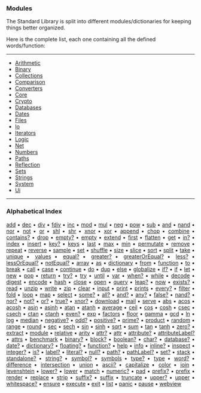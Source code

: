### Modules

The Standard Library is split into different modules/dictionaries for keeping things better organized.  

Here is the complete list, each one containing all the defined words/function:

---

- [Arithmetic](Library-‣-Arithmetic)
- [Binary](Library-‣-Binary)
- [Collections](Library-‣-Collections)
- [Comparison](Library-‣-Comparison)
- [Converters](Library-‣-Converters)
- [Core](Library-‣-Core)
- [Crypto](Library-‣-Crypto)
- [Databases](Library-‣-Databases)
- [Dates](Library-‣-Dates)
- [Files](Library-‣-Files)
- [Io](Library-‣-Io)
- [Iterators](Library-‣-Iterators)
- [Logic](Library-‣-Logic)
- [Net](Library-‣-Net)
- [Numbers](Library-‣-Numbers)
- [Paths](Library-‣-Paths)
- [Reflection](Library-‣-Reflection)
- [Sets](Library-‣-Sets)
- [Strings](Library-‣-Strings)
- [System](Library-‣-System)
- [Ui](Library-‣-Ui)

---

### Alphabetical Index

<p align="justify">
<a href="Library-‣-Arithmetic.md#add">add</a> ▪︎ <a href="Library-‣-Arithmetic.md#dec">dec</a> ▪︎ <a href="Library-‣-Arithmetic.md#div">div</a> ▪︎ <a href="Library-‣-Arithmetic.md#fdiv">fdiv</a> ▪︎ <a href="Library-‣-Arithmetic.md#inc">inc</a> ▪︎ <a href="Library-‣-Arithmetic.md#mod">mod</a> ▪︎ <a href="Library-‣-Arithmetic.md#mul">mul</a> ▪︎ <a href="Library-‣-Arithmetic.md#neg">neg</a> ▪︎ <a href="Library-‣-Arithmetic.md#pow">pow</a> ▪︎ <a href="Library-‣-Arithmetic.md#sub">sub</a> ▪︎ <a href="Library-‣-Binary.md#and">and</a> ▪︎ <a href="Library-‣-Binary.md#nand">nand</a> ▪︎ <a href="Library-‣-Binary.md#nor">nor</a> ▪︎ <a href="Library-‣-Binary.md#not">not</a> ▪︎ <a href="Library-‣-Binary.md#or">or</a> ▪︎ <a href="Library-‣-Binary.md#shl">shl</a> ▪︎ <a href="Library-‣-Binary.md#shr">shr</a> ▪︎ <a href="Library-‣-Binary.md#xnor">xnor</a> ▪︎ <a href="Library-‣-Binary.md#xor">xor</a> ▪︎ <a href="Library-‣-Collections.md#append">append</a> ▪︎ <a href="Library-‣-Collections.md#chop">chop</a> ▪︎ <a href="Library-‣-Collections.md#combine">combine</a> ▪︎ <a href="Library-‣-Collections.md#contains?">contains?</a> ▪︎ <a href="Library-‣-Collections.md#drop">drop</a> ▪︎ <a href="Library-‣-Collections.md#empty?">empty?</a> ▪︎ <a href="Library-‣-Collections.md#empty">empty</a> ▪︎ <a href="Library-‣-Collections.md#extend">extend</a> ▪︎ <a href="Library-‣-Collections.md#first">first</a> ▪︎ <a href="Library-‣-Collections.md#flatten">flatten</a> ▪︎ <a href="Library-‣-Collections.md#get">get</a> ▪︎ <a href="Library-‣-Collections.md#in?">in?</a> ▪︎ <a href="Library-‣-Collections.md#index">index</a> ▪︎ <a href="Library-‣-Collections.md#insert">insert</a> ▪︎ <a href="Library-‣-Collections.md#key?">key?</a> ▪︎ <a href="Library-‣-Collections.md#keys">keys</a> ▪︎ <a href="Library-‣-Collections.md#last">last</a> ▪︎ <a href="Library-‣-Collections.md#max">max</a> ▪︎ <a href="Library-‣-Collections.md#min">min</a> ▪︎ <a href="Library-‣-Collections.md#permutate">permutate</a> ▪︎ <a href="Library-‣-Collections.md#remove">remove</a> ▪︎ <a href="Library-‣-Collections.md#repeat">repeat</a> ▪︎ <a href="Library-‣-Collections.md#reverse">reverse</a> ▪︎ <a href="Library-‣-Collections.md#sample">sample</a> ▪︎ <a href="Library-‣-Collections.md#set">set</a> ▪︎ <a href="Library-‣-Collections.md#shuffle">shuffle</a> ▪︎ <a href="Library-‣-Collections.md#size">size</a> ▪︎ <a href="Library-‣-Collections.md#slice">slice</a> ▪︎ <a href="Library-‣-Collections.md#sort">sort</a> ▪︎ <a href="Library-‣-Collections.md#split">split</a> ▪︎ <a href="Library-‣-Collections.md#take">take</a> ▪︎ <a href="Library-‣-Collections.md#unique">unique</a> ▪︎ <a href="Library-‣-Collections.md#values">values</a> ▪︎ <a href="Library-‣-Comparison.md#equal?">equal?</a> ▪︎ <a href="Library-‣-Comparison.md#greater?">greater?</a> ▪︎ <a href="Library-‣-Comparison.md#greaterOrEqual?">greaterOrEqual?</a> ▪︎ <a href="Library-‣-Comparison.md#less?">less?</a> ▪︎ <a href="Library-‣-Comparison.md#lessOrEqual?">lessOrEqual?</a> ▪︎ <a href="Library-‣-Comparison.md#notEqual?">notEqual?</a> ▪︎ <a href="Library-‣-Converters.md#array">array</a> ▪︎ <a href="Library-‣-Converters.md#as">as</a> ▪︎ <a href="Library-‣-Converters.md#dictionary">dictionary</a> ▪︎ <a href="Library-‣-Converters.md#from">from</a> ▪︎ <a href="Library-‣-Converters.md#function">function</a> ▪︎ <a href="Library-‣-Converters.md#to">to</a> ▪︎ <a href="Library-‣-Core.md#break">break</a> ▪︎ <a href="Library-‣-Core.md#call">call</a> ▪︎ <a href="Library-‣-Core.md#case">case</a> ▪︎ <a href="Library-‣-Core.md#continue">continue</a> ▪︎ <a href="Library-‣-Core.md#do">do</a> ▪︎ <a href="Library-‣-Core.md#dup">dup</a> ▪︎ <a href="Library-‣-Core.md#else">else</a> ▪︎ <a href="Library-‣-Core.md#globalize">globalize</a> ▪︎ <a href="Library-‣-Core.md#if?">if?</a> ▪︎ <a href="Library-‣-Core.md#if">if</a> ▪︎ <a href="Library-‣-Core.md#let">let</a> ▪︎ <a href="Library-‣-Core.md#new">new</a> ▪︎ <a href="Library-‣-Core.md#pop">pop</a> ▪︎ <a href="Library-‣-Core.md#return">return</a> ▪︎ <a href="Library-‣-Core.md#try?">try?</a> ▪︎ <a href="Library-‣-Core.md#try">try</a> ▪︎ <a href="Library-‣-Core.md#until">until</a> ▪︎ <a href="Library-‣-Core.md#var">var</a> ▪︎ <a href="Library-‣-Core.md#when?">when?</a> ▪︎ <a href="Library-‣-Core.md#while">while</a> ▪︎ <a href="Library-‣-Crypto.md#decode">decode</a> ▪︎ <a href="Library-‣-Crypto.md#digest">digest</a> ▪︎ <a href="Library-‣-Crypto.md#encode">encode</a> ▪︎ <a href="Library-‣-Crypto.md#hash">hash</a> ▪︎ <a href="Library-‣-Databases.md#close">close</a> ▪︎ <a href="Library-‣-Databases.md#open">open</a> ▪︎ <a href="Library-‣-Databases.md#query">query</a> ▪︎ <a href="Library-‣-Dates.md#leap?">leap?</a> ▪︎ <a href="Library-‣-Dates.md#now">now</a> ▪︎ <a href="Library-‣-Files.md#exists?">exists?</a> ▪︎ <a href="Library-‣-Files.md#read">read</a> ▪︎ <a href="Library-‣-Files.md#unzip">unzip</a> ▪︎ <a href="Library-‣-Files.md#write">write</a> ▪︎ <a href="Library-‣-Files.md#zip">zip</a> ▪︎ <a href="Library-‣-Io.md#clear">clear</a> ▪︎ <a href="Library-‣-Io.md#input">input</a> ▪︎ <a href="Library-‣-Io.md#print">print</a> ▪︎ <a href="Library-‣-Io.md#prints">prints</a> ▪︎ <a href="Library-‣-Iterators.md#every?">every?</a> ▪︎ <a href="Library-‣-Iterators.md#filter">filter</a> ▪︎ <a href="Library-‣-Iterators.md#fold">fold</a> ▪︎ <a href="Library-‣-Iterators.md#loop">loop</a> ▪︎ <a href="Library-‣-Iterators.md#map">map</a> ▪︎ <a href="Library-‣-Iterators.md#select">select</a> ▪︎ <a href="Library-‣-Iterators.md#some?">some?</a> ▪︎ <a href="Library-‣-Logic.md#all?">all?</a> ▪︎ <a href="Library-‣-Logic.md#and?">and?</a> ▪︎ <a href="Library-‣-Logic.md#any?">any?</a> ▪︎ <a href="Library-‣-Logic.md#false?">false?</a> ▪︎ <a href="Library-‣-Logic.md#nand?">nand?</a> ▪︎ <a href="Library-‣-Logic.md#nor?">nor?</a> ▪︎ <a href="Library-‣-Logic.md#not?">not?</a> ▪︎ <a href="Library-‣-Logic.md#or?">or?</a> ▪︎ <a href="Library-‣-Logic.md#true?">true?</a> ▪︎ <a href="Library-‣-Logic.md#xnor?">xnor?</a> ▪︎ <a href="Library-‣-Net.md#download">download</a> ▪︎ <a href="Library-‣-Net.md#mail">mail</a> ▪︎ <a href="Library-‣-Net.md#serve">serve</a> ▪︎ <a href="Library-‣-Numbers.md#abs">abs</a> ▪︎ <a href="Library-‣-Numbers.md#acos">acos</a> ▪︎ <a href="Library-‣-Numbers.md#acosh">acosh</a> ▪︎ <a href="Library-‣-Numbers.md#asin">asin</a> ▪︎ <a href="Library-‣-Numbers.md#asinh">asinh</a> ▪︎ <a href="Library-‣-Numbers.md#atan">atan</a> ▪︎ <a href="Library-‣-Numbers.md#atanh">atanh</a> ▪︎ <a href="Library-‣-Numbers.md#average">average</a> ▪︎ <a href="Library-‣-Numbers.md#ceil">ceil</a> ▪︎ <a href="Library-‣-Numbers.md#cos">cos</a> ▪︎ <a href="Library-‣-Numbers.md#cosh">cosh</a> ▪︎ <a href="Library-‣-Numbers.md#csec">csec</a> ▪︎ <a href="Library-‣-Numbers.md#csech">csech</a> ▪︎ <a href="Library-‣-Numbers.md#ctan">ctan</a> ▪︎ <a href="Library-‣-Numbers.md#ctanh">ctanh</a> ▪︎ <a href="Library-‣-Numbers.md#even?">even?</a> ▪︎ <a href="Library-‣-Numbers.md#exp">exp</a> ▪︎ <a href="Library-‣-Numbers.md#factors">factors</a> ▪︎ <a href="Library-‣-Numbers.md#floor">floor</a> ▪︎ <a href="Library-‣-Numbers.md#gamma">gamma</a> ▪︎ <a href="Library-‣-Numbers.md#gcd">gcd</a> ▪︎ <a href="Library-‣-Numbers.md#ln">ln</a> ▪︎ <a href="Library-‣-Numbers.md#log">log</a> ▪︎ <a href="Library-‣-Numbers.md#median">median</a> ▪︎ <a href="Library-‣-Numbers.md#negative?">negative?</a> ▪︎ <a href="Library-‣-Numbers.md#odd?">odd?</a> ▪︎ <a href="Library-‣-Numbers.md#positive?">positive?</a> ▪︎ <a href="Library-‣-Numbers.md#prime?">prime?</a> ▪︎ <a href="Library-‣-Numbers.md#product">product</a> ▪︎ <a href="Library-‣-Numbers.md#random">random</a> ▪︎ <a href="Library-‣-Numbers.md#range">range</a> ▪︎ <a href="Library-‣-Numbers.md#round">round</a> ▪︎ <a href="Library-‣-Numbers.md#sec">sec</a> ▪︎ <a href="Library-‣-Numbers.md#sech">sech</a> ▪︎ <a href="Library-‣-Numbers.md#sin">sin</a> ▪︎ <a href="Library-‣-Numbers.md#sinh">sinh</a> ▪︎ <a href="Library-‣-Numbers.md#sqrt">sqrt</a> ▪︎ <a href="Library-‣-Numbers.md#sum">sum</a> ▪︎ <a href="Library-‣-Numbers.md#tan">tan</a> ▪︎ <a href="Library-‣-Numbers.md#tanh">tanh</a> ▪︎ <a href="Library-‣-Numbers.md#zero?">zero?</a> ▪︎ <a href="Library-‣-Paths.md#extract">extract</a> ▪︎ <a href="Library-‣-Paths.md#module">module</a> ▪︎ <a href="Library-‣-Paths.md#relative">relative</a> ▪︎ <a href="Library-‣-Reflection.md#arity">arity</a> ▪︎ <a href="Library-‣-Reflection.md#attr?">attr?</a> ▪︎ <a href="Library-‣-Reflection.md#attr">attr</a> ▪︎ <a href="Library-‣-Reflection.md#attribute?">attribute?</a> ▪︎ <a href="Library-‣-Reflection.md#attributeLabel?">attributeLabel?</a> ▪︎ <a href="Library-‣-Reflection.md#attrs">attrs</a> ▪︎ <a href="Library-‣-Reflection.md#benchmark">benchmark</a> ▪︎ <a href="Library-‣-Reflection.md#binary?">binary?</a> ▪︎ <a href="Library-‣-Reflection.md#block?">block?</a> ▪︎ <a href="Library-‣-Reflection.md#boolean?">boolean?</a> ▪︎ <a href="Library-‣-Reflection.md#char?">char?</a> ▪︎ <a href="Library-‣-Reflection.md#database?">database?</a> ▪︎ <a href="Library-‣-Reflection.md#date?">date?</a> ▪︎ <a href="Library-‣-Reflection.md#dictionary?">dictionary?</a> ▪︎ <a href="Library-‣-Reflection.md#floating?">floating?</a> ▪︎ <a href="Library-‣-Reflection.md#function?">function?</a> ▪︎ <a href="Library-‣-Reflection.md#help">help</a> ▪︎ <a href="Library-‣-Reflection.md#info">info</a> ▪︎ <a href="Library-‣-Reflection.md#inline?">inline?</a> ▪︎ <a href="Library-‣-Reflection.md#inspect">inspect</a> ▪︎ <a href="Library-‣-Reflection.md#integer?">integer?</a> ▪︎ <a href="Library-‣-Reflection.md#is?">is?</a> ▪︎ <a href="Library-‣-Reflection.md#label?">label?</a> ▪︎ <a href="Library-‣-Reflection.md#literal?">literal?</a> ▪︎ <a href="Library-‣-Reflection.md#null?">null?</a> ▪︎ <a href="Library-‣-Reflection.md#path?">path?</a> ▪︎ <a href="Library-‣-Reflection.md#pathLabel?">pathLabel?</a> ▪︎ <a href="Library-‣-Reflection.md#set?">set?</a> ▪︎ <a href="Library-‣-Reflection.md#stack">stack</a> ▪︎ <a href="Library-‣-Reflection.md#standalone?">standalone?</a> ▪︎ <a href="Library-‣-Reflection.md#string?">string?</a> ▪︎ <a href="Library-‣-Reflection.md#symbol?">symbol?</a> ▪︎ <a href="Library-‣-Reflection.md#symbols">symbols</a> ▪︎ <a href="Library-‣-Reflection.md#type?">type?</a> ▪︎ <a href="Library-‣-Reflection.md#type">type</a> ▪︎ <a href="Library-‣-Reflection.md#word?">word?</a> ▪︎ <a href="Library-‣-Sets.md#difference">difference</a> ▪︎ <a href="Library-‣-Sets.md#intersection">intersection</a> ▪︎ <a href="Library-‣-Sets.md#union">union</a> ▪︎ <a href="Library-‣-Strings.md#ascii?">ascii?</a> ▪︎ <a href="Library-‣-Strings.md#capitalize">capitalize</a> ▪︎ <a href="Library-‣-Strings.md#color">color</a> ▪︎ <a href="Library-‣-Strings.md#join">join</a> ▪︎ <a href="Library-‣-Strings.md#levenshtein">levenshtein</a> ▪︎ <a href="Library-‣-Strings.md#lower?">lower?</a> ▪︎ <a href="Library-‣-Strings.md#lower">lower</a> ▪︎ <a href="Library-‣-Strings.md#match">match</a> ▪︎ <a href="Library-‣-Strings.md#numeric?">numeric?</a> ▪︎ <a href="Library-‣-Strings.md#pad">pad</a> ▪︎ <a href="Library-‣-Strings.md#prefix?">prefix?</a> ▪︎ <a href="Library-‣-Strings.md#prefix">prefix</a> ▪︎ <a href="Library-‣-Strings.md#render">render</a> ▪︎ <a href="Library-‣-Strings.md#replace">replace</a> ▪︎ <a href="Library-‣-Strings.md#strip">strip</a> ▪︎ <a href="Library-‣-Strings.md#suffix?">suffix?</a> ▪︎ <a href="Library-‣-Strings.md#suffix">suffix</a> ▪︎ <a href="Library-‣-Strings.md#truncate">truncate</a> ▪︎ <a href="Library-‣-Strings.md#upper?">upper?</a> ▪︎ <a href="Library-‣-Strings.md#upper">upper</a> ▪︎ <a href="Library-‣-Strings.md#whitespace?">whitespace?</a> ▪︎ <a href="Library-‣-System.md#ensure">ensure</a> ▪︎ <a href="Library-‣-System.md#execute">execute</a> ▪︎ <a href="Library-‣-System.md#exit">exit</a> ▪︎ <a href="Library-‣-System.md#list">list</a> ▪︎ <a href="Library-‣-System.md#panic">panic</a> ▪︎ <a href="Library-‣-System.md#pause">pause</a> ▪︎ <a href="Library-‣-Ui.md#webview">webview</a>
</p>